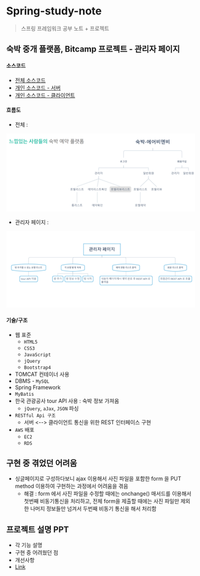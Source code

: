 # Spring-study-note
> 스프링 프레임워크 공부 노트 + 프로젝트 

## 숙박 중개 플랫폼, Bitcamp 프로젝트 - 관리자 페이지 

#### 소스코드 
* [전체 소스코드](https://github.com/kytsaaa6/Bitcamp)
* [개인 소스코드 - 서버](https://github.com/Miniminis/Spring-study-note/tree/master/BitcampServer)
* [개인 소스코드 - 클라이언트](https://github.com/Miniminis/Spring-study-note/tree/master/BitcampClient/WebContent)

#### 흐름도
* 전체 : 
<img src="bitcampMain.png">

* 관리자 페이지 : 
<img src="bitcampAdmin.png">

#### 기술/구조
* 웹 표준 
    * `HTML5`
    * `CSS3`
    * `JavaScript`
    * `jQuery`
    * `Bootstrap4`
* TOMCAT 컨테이너 사용
* DBMS - `MySQL`
* Spring Framework
* `MyBatis`
* 한국 관광공사 tour API 사용 : 숙박 정보 가져옴
    * `jQuery`, `aJax`, `JSON` 파싱
* `RESTful Api 구조`  
    * 서버 <--> 클라이언트 통신을 위한 REST 인터페이스 구현
* `AWS` 배포
    * `EC2`
    * `RDS`

## 구현 중 겪었던 어려움 
* 싱글페이지로 구성하다보니 ajax 이용해서 사진 파일을 포함한 form 을 PUT method 이용하여 구현하는 과정에서 어려움을 겪음 
    * 해결 : form 에서 사진 파일을 수정할 때에는 onchange() 매서드를 이용해서 첫번째 비동기통신을 처리하고, 전체 form을 제출할 때에는 사진 파일만 제외한 나머지 정보들만 넘겨서 두번째 비동기 통신을 해서 처리함

## 프로젝트 설명 PPT 
* 각 기능 설명 
* 구현 중 어려웠던 점 
* 개선사항 
* [Link](https://docs.google.com/presentation/d/1hhPwEseWwrb17LAxn_P52P8mdpbJRNxlcyZXdio_ijI/edit#slide=id.g6121b993da_2_148)
